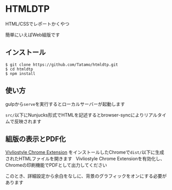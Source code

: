 # HTMLDTP
HTML/CSSでレポートかくやつ

簡単にいえばWeb組版です

## インストール
``` shell
$ git clone https://github.com/Tatamo/htmldtp.git
$ cd htmldtp
$ npm install
```

## 使い方
gulpから`serve`を実行するとローカルサーバーが起動します

`src/`以下にNunjucks形式でHTMLを記述するとbrowser-syncによりリアルタイムで反映されます

## 組版の表示とPDF化
[Vivliostyle Chrome Extension](https://chrome.google.com/webstore/detail/vivliostyle/ffeiildjegeigkbobbakjjmfeacadbne) をインストールしたChromeで`dist/`以下に生成されたHTMLファイルを開きます  
Vivliostyle Chrome Extensionを有効化し、Chromeの印刷機能でPDFとして出力してください

このとき、詳細設定から余白をなしに、背景のグラフィックをオンにする必要があります
